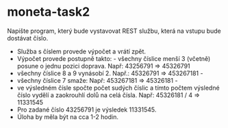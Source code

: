 # moneta-task2
Napište program, který bude vystavovat REST službu, která na vstupu bude dostávat číslo. 
* Služba s číslem provede výpočet a vrátí zpět.  
* Výpočet provede postupně takto: - všechny číslice menší 3 (včetně) posune o jednu pozici doprava. Např: 43256791 => 45326791
* všechny číslice 8 a 9 vynásobí 2. Např.: 45326791 => 453267181 - 
* všechny číslice 7 smaže: Např: 453267181 => 45326181 - 
* ve výsledném čísle spočte počet sudých číslic a tímto počtem výsledné číslo vydělí a zaokrouhlí dolů na celá čísla. Např: 45326181 / 4 => 11331545 
* Pro zadané číslo 43256791 je výsledek 11331545.  
* Úloha by měla být na cca 1-2 hodin.
